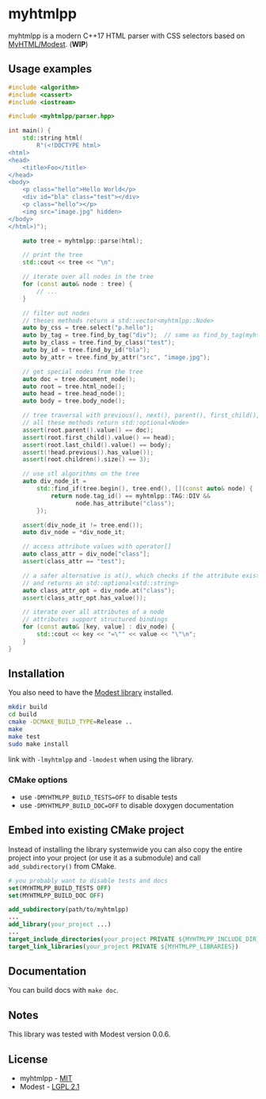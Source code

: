 # myhtmlpp

myhtmlpp is a modern C++17 HTML parser with CSS selectors based on [MyHTML/Modest](https://github.com/lexborisov/modest). (**WIP**)

## Usage examples
```cpp
#include <algorithm>
#include <cassert>
#include <iostream>

#include <myhtmlpp/parser.hpp>

int main() {
    std::string html(
        R"(<!DOCTYPE html>
<html>
<head>
    <title>Foo</title>
</head>
<body>
    <p class="hello">Hello World</p>
    <div id="bla" class="test"></div>
    <p class="hello"></p>
    <img src="image.jpg" hidden>
</body>
</html>)");

    auto tree = myhtmlpp::parse(html);

    // print the tree
    std::cout << tree << "\n";

    // iterate over all nodes in the tree
    for (const auto& node : tree) {
        // ...
    }

    // filter out nodes
    // theses methods return a std::vector<myhtmlpp::Node>
    auto by_css = tree.select("p.hello");
    auto by_tag = tree.find_by_tag("div");  // same as find_by_tag(myhtmlpp::TAG::DIV)
    auto by_class = tree.find_by_class("test");
    auto by_id = tree.find_by_id("bla");
    auto by_attr = tree.find_by_attr("src", "image.jpg");

    // get special nodes from the tree
    auto doc = tree.document_node();
    auto root = tree.html_node();
    auto head = tree.head_node();
    auto body = tree.body_node();

    // tree traversal with previous(), next(), parent(), first_child(), last_child()
    // all these methods return std::optional<Node>
    assert(root.parent().value() == doc);
    assert(root.first_child().value() == head);
    assert(root.last_child().value() == body);
    assert(!head.previous().has_value());
    assert(root.children().size() == 3);

    // use stl algorithms on the tree
    auto div_node_it =
        std::find_if(tree.begin(), tree.end(), [](const auto& node) {
            return node.tag_id() == myhtmlpp::TAG::DIV &&
                   node.has_attribute("class");
        });

    assert(div_node_it != tree.end());
    auto div_node = *div_node_it;

    // access attribute values with operator[]
    auto class_attr = div_node["class"];
    assert(class_attr == "test");

    // a safer alternative is at(), which checks if the attribute exists
    // and returns an std::optional<std::string>
    auto class_attr_opt = div_node.at("class");
    assert(class_attr_opt.has_value());

    // iterate over all attributes of a node
    // attributes support structured bindings
    for (const auto& [key, value] : div_node) {
        std::cout << key << "=\"" << value << "\"\n";
    }
}
```

## Installation
You also need to have the [Modest library](https://github.com/lexborisov/modest) installed.

```bash
mkdir build
cd build
cmake -DCMAKE_BUILD_TYPE=Release ..
make
make test
sudo make install
```

link with `-lmyhtmlpp` and `-lmodest` when using the library.

### CMake options
- use `-DMYHTMLPP_BUILD_TESTS=OFF` to disable tests
- use `-DMYHTMLPP_BUILD_DOC=OFF` to disable doxygen documentation

## Embed into existing CMake project
Instead of installing the library systemwide you can also copy the entire project into your project (or use it as a submodule) and call `add_subdirectory()` from CMake.

```cmake
# you probably want to disable tests and docs
set(MYHTMLPP_BUILD_TESTS OFF)
set(MYHTMLPP_BUILD_DOC OFF)

add_subdirectory(path/to/myhtmlpp)
...
add_library(your_project ...)
...
target_include_directories(your_project PRIVATE ${MYHTMLPP_INCLUDE_DIR})
target_link_libraries(your_project PRIVATE ${MYHTMLPP_LIBRARIES})
```

## Documentation
You can build docs with `make doc`.

## Notes
This library was tested with Modest version 0.0.6.

## License
- myhtmlpp - [MIT](https://github.com/czwinzscher/myhtmlpp/blob/master/LICENSE)
- Modest - [LGPL 2.1](https://github.com/lexborisov/Modest/blob/master/LICENSE)
